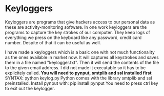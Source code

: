 # Keyloggers
Keyloggers are programs that give hackers access to our personal data as these are activity-monitoring software.
In one work keyloggers are the programs to capture the key strokes of our computer.
They keep logs of everything we press on the keyboard like any password, credit card number. Despite of that it can be useful as well.

I have made a keyloggers which is a basic one with not much functionality as the ones available in market now.
It will captures all keystrokes and saves them in a file named "keylogger.txt".
Then it will send the contents of the file to the given email address.
I did not made it executable so it has to be explicitely called.
**You will need to pynput, smtplib and ssl installed first**
SYNTAX: python keylog.py
Python comes with the library smtplib and ssl preinstalled.
Install pynput with: pip install pynput
You need to press ctrl key to exit out the keylogger.

